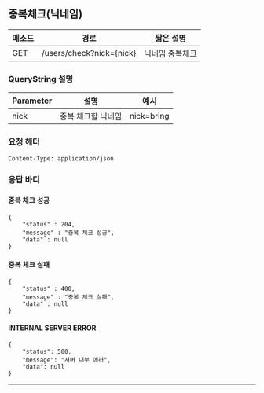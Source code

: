 ## 중복체크(닉네임)

| 메소드 | 경로                     | 짧은 설명       |
| ------ | ------------------------ | --------------- |
| GET    | /users/check?nick={nick} | 닉네임 중복체크 |





### QueryString 설명

| Parameter | 설명               | 예시       |
| --------- | ------------------ | ---------- |
| nick      | 중복 체크할 닉네임 | nick=bring |





### 요청 헤더

```
Content-Type: application/json
```





### 응답 바디

#### 중복 체크 성공

```
{
    "status" : 204,
    "message" : "중복 체크 성공",
    "data" : null
}
```



#### 중복 체크 실패

```
{
    "status" : 400,
    "message" : "중복 체크 실패",
    "data" : null
}
```



#### INTERNAL SERVER ERROR

```
{
    "status": 500,
    "message": "서버 내부 에러",
    "data": null
}
```

-----